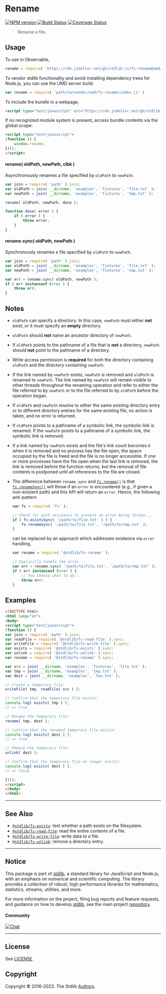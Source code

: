 <!--

@license Apache-2.0

Copyright (c) 2018 The Stdlib Authors.

Licensed under the Apache License, Version 2.0 (the "License");
you may not use this file except in compliance with the License.
You may obtain a copy of the License at

   http://www.apache.org/licenses/LICENSE-2.0

Unless required by applicable law or agreed to in writing, software
distributed under the License is distributed on an "AS IS" BASIS,
WITHOUT WARRANTIES OR CONDITIONS OF ANY KIND, either express or implied.
See the License for the specific language governing permissions and
limitations under the License.

-->

# Rename

[![NPM version][npm-image]][npm-url] [![Build Status][test-image]][test-url] [![Coverage Status][coverage-image]][coverage-url] <!-- [![dependencies][dependencies-image]][dependencies-url] -->

> Rename a file.



<section class="usage">

## Usage

To use in Observable,

```javascript
rename = require( 'https://cdn.jsdelivr.net/gh/stdlib-js/fs-rename@umd/browser.js' )
```

To vendor stdlib functionality and avoid installing dependency trees for Node.js, you can use the UMD server build:

```javascript
var rename = require( 'path/to/vendor/umd/fs-rename/index.js' )
```

To include the bundle in a webpage,

```html
<script type="text/javascript" src="https://cdn.jsdelivr.net/gh/stdlib-js/fs-rename@umd/browser.js"></script>
```

If no recognized module system is present, access bundle contents via the global scope:

```html
<script type="text/javascript">
(function () {
    window.rename;
})();
</script>
```

#### rename( oldPath, newPath, clbk )

Asynchronously renames a file specified by `oldPath` to `newPath`.

<!-- run-disable -->

```javascript
var join = require( 'path' ).join;
var oldPath = join( __dirname, 'examples', 'fixtures', 'file.txt' );
var newPath = join( __dirname, 'examples', 'fixtures', 'tmp.txt' );

rename( oldPath, newPath, done );

function done( error ) {
    if ( error ) {
        throw error;
    }
}
```

#### rename.sync( oldPath, newPath )

Synchronously renames a file specified by `oldPath` to `newPath`.

<!-- run-disable -->

```javascript
var join = require( 'path' ).join;
var oldPath = join( __dirname, 'examples', 'fixtures', 'file.txt' );
var newPath = join( __dirname, 'examples', 'fixtures', 'tmp.txt' );

var err = rename.sync( oldPath, newPath );
if ( err instanceof Error ) {
    throw err;
}
```

</section>

<!-- /.usage -->

<section class="notes">

## Notes

-   `oldPath` can specify a directory. In this case, `newPath` must either **not** exist, or it must specify an **empty** directory.

-   `oldPath` should **not** name an ancestor directory of `newPath`.

-   If `oldPath` points to the pathname of a file that is **not** a directory, `newPath` should **not** point to the pathname of a directory.

-   Write access permission is **required** for both the directory containing `oldPath` and the directory containing `newPath`.

-   If the link named by `newPath` exists, `newPath` is removed and `oldPath` is renamed to `newPath`. The link named by `newPath` will remain visible to other threads throughout the renaming operation and refer to either the file referred to by `newPath` or to the file referred to by `oldPath` before the operation began.

-   If `oldPath` and `newPath` resolve to either the same existing directory entry or to different directory entries for the same existing file, no action is taken, and no error is returned.

-   If `oldPath` points to a pathname of a symbolic link, the symbolic link is renamed. If the `newPath` points to a pathname of a symbolic link, the symbolic link is removed.

-   If a link named by `newPath` exists and the file's link count becomes `0` when it is removed and no process has the file open, the space occupied by the file is freed and the file is no longer accessible. If one or more processes have the file open when the last link is removed, the link is removed before the function returns, but the removal of file contents is postponed until all references to the file are closed.

-   The difference between `rename.sync` and [`fs.rename()`][node-fs] is that [`fs.renameSync()`][node-fs] will throw if an `error` is encountered (e.g., if given a non-existent path) and this API will return an `error`. Hence, the following anti-pattern

    <!-- run-disable -->

    ```javascript
    var fs = require( 'fs' );

    // Check for path existence to prevent an error being thrown...
    if ( fs.existsSync( '/path/to/file.txt' ) ) {
        fs.renameSync( '/path/to/file.txt', '/path/to/tmp.txt' );
    }
    ```

    can be replaced by an approach which addresses existence via `error` handling.

    <!-- run-disable -->

    ```javascript
    var rename = require( '@stdlib/fs-rename' );

    // Explicitly handle the error...
    var err = rename.sync( '/path/to/file.txt', '/path/to/tmp.txt' );
    if ( err instanceof Error ) {
        // You choose what to do...
        throw err;
    }
    ```

</section>

<!-- /.notes -->

<section class="examples">

## Examples

<!-- eslint no-undef: "error" -->

```html
<!DOCTYPE html>
<html lang="en">
<body>
<script type="text/javascript">
(function () {
var join = require( 'path' ).join;
var readFile = require( '@stdlib/fs-read-file' ).sync;
var writeFile = require( '@stdlib/fs-write-file' ).sync;
var exists = require( '@stdlib/fs-exists' ).sync;
var unlink = require( '@stdlib/fs-unlink' ).sync;
var rename = require( '@stdlib/fs-rename' ).sync;

var src = join( __dirname, 'examples', 'fixtures', 'file.txt' );
var tmp = join( __dirname, 'examples', 'tmp.txt' );
var dest = join( __dirname, 'examples', 'foo.txt' );

// Create a temporary file:
writeFile( tmp, readFile( src ) );

// Confirm that the temporary file exists:
console.log( exists( tmp ) );
// => true

// Rename the temporary file:
rename( tmp, dest );

// Confirm that the renamed temporary file exists:
console.log( exists( dest ) );
// => true

// Remove the temporary file:
unlink( dest );

// Confirm that the temporary file no longer exists:
console.log( exists( dest ) );
// => false

})();
</script>
</body>
</html>
```

</section>

<!-- /.examples -->



<!-- Section for related `stdlib` packages. Do not manually edit this section, as it is automatically populated. -->

<section class="related">

* * *

## See Also

-   <span class="package-name">[`@stdlib/fs-exists`][@stdlib/fs/exists]</span><span class="delimiter">: </span><span class="description">test whether a path exists on the filesystem.</span>
-   <span class="package-name">[`@stdlib/fs-read-file`][@stdlib/fs/read-file]</span><span class="delimiter">: </span><span class="description">read the entire contents of a file.</span>
-   <span class="package-name">[`@stdlib/fs-write-file`][@stdlib/fs/write-file]</span><span class="delimiter">: </span><span class="description">write data to a file.</span>
-   <span class="package-name">[`@stdlib/fs-unlink`][@stdlib/fs/unlink]</span><span class="delimiter">: </span><span class="description">remove a directory entry.</span>

</section>

<!-- /.related -->

<!-- Section for all links. Make sure to keep an empty line after the `section` element and another before the `/section` close. -->


<section class="main-repo" >

* * *

## Notice

This package is part of [stdlib][stdlib], a standard library for JavaScript and Node.js, with an emphasis on numerical and scientific computing. The library provides a collection of robust, high performance libraries for mathematics, statistics, streams, utilities, and more.

For more information on the project, filing bug reports and feature requests, and guidance on how to develop [stdlib][stdlib], see the main project [repository][stdlib].

#### Community

[![Chat][chat-image]][chat-url]

---

## License

See [LICENSE][stdlib-license].


## Copyright

Copyright &copy; 2016-2023. The Stdlib [Authors][stdlib-authors].

</section>

<!-- /.stdlib -->

<!-- Section for all links. Make sure to keep an empty line after the `section` element and another before the `/section` close. -->

<section class="links">

[npm-image]: http://img.shields.io/npm/v/@stdlib/fs-rename.svg
[npm-url]: https://npmjs.org/package/@stdlib/fs-rename

[test-image]: https://github.com/stdlib-js/fs-rename/actions/workflows/test.yml/badge.svg?branch=main
[test-url]: https://github.com/stdlib-js/fs-rename/actions/workflows/test.yml?query=branch:main

[coverage-image]: https://img.shields.io/codecov/c/github/stdlib-js/fs-rename/main.svg
[coverage-url]: https://codecov.io/github/stdlib-js/fs-rename?branch=main

<!--

[dependencies-image]: https://img.shields.io/david/stdlib-js/fs-rename.svg
[dependencies-url]: https://david-dm.org/stdlib-js/fs-rename/main

-->

[chat-image]: https://img.shields.io/gitter/room/stdlib-js/stdlib.svg
[chat-url]: https://gitter.im/stdlib-js/stdlib/

[stdlib]: https://github.com/stdlib-js/stdlib

[stdlib-authors]: https://github.com/stdlib-js/stdlib/graphs/contributors

[cli-section]: https://github.com/stdlib-js/fs-rename#cli
[cli-url]: https://github.com/stdlib-js/fs-rename/tree/cli
[@stdlib/fs-rename]: https://github.com/stdlib-js/fs-rename/tree/main

[umd]: https://github.com/umdjs/umd
[es-module]: https://developer.mozilla.org/en-US/docs/Web/JavaScript/Guide/Modules

[deno-url]: https://github.com/stdlib-js/fs-rename/tree/deno
[umd-url]: https://github.com/stdlib-js/fs-rename/tree/umd
[esm-url]: https://github.com/stdlib-js/fs-rename/tree/esm
[branches-url]: https://github.com/stdlib-js/fs-rename/blob/main/branches.md

[stdlib-license]: https://raw.githubusercontent.com/stdlib-js/fs-rename/main/LICENSE

[node-fs]: https://nodejs.org/api/fs.html

<!-- <related-links> -->

[@stdlib/fs/exists]: https://github.com/stdlib-js/fs-exists/tree/umd

[@stdlib/fs/read-file]: https://github.com/stdlib-js/fs-read-file/tree/umd

[@stdlib/fs/write-file]: https://github.com/stdlib-js/fs-write-file/tree/umd

[@stdlib/fs/unlink]: https://github.com/stdlib-js/fs-unlink/tree/umd

<!-- </related-links> -->

</section>

<!-- /.links -->
